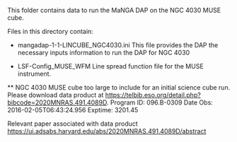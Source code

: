 This folder contains data to run the MaNGA DAP on the NGC 4030 MUSE cube.

Files in this directory contain:
- mangadap-1-1-LINCUBE_NGC4030.ini
	This file provides the DAP the necessary inputs information to run the DAP for NGC 4030

- LSF-Config_MUSE_WFM
	Line spread function file for the MUSE instrument.
	
** NGC 4030 MUSE cube too large to include for an initial science cube run. Please download data product at https://telbib.eso.org/detail.php?bibcode=2020MNRAS.491.4089D. 
Program ID: 096.B-0309
Date Obs: 2016-02-05T06:43:24.956
Exptime: 3201.45

Relevant paper associated with data product
https://ui.adsabs.harvard.edu/abs/2020MNRAS.491.4089D/abstract